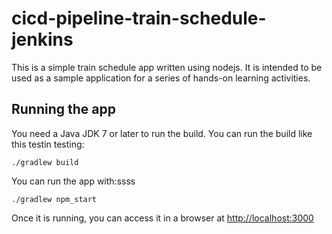 # cicd-pipeline-train-schedule-jenkins

This is a simple train schedule app written using nodejs. It is intended to be used as a sample application for a series of hands-on learning activities.

## Running the app

You need a Java JDK 7 or later to run the build. You can run the build like this testin testing:

    ./gradlew build

You can run the app with:ssss

    ./gradlew npm_start

Once it is running, you can access it in a browser at [http://localhost:3000](http://localhost:3000)
